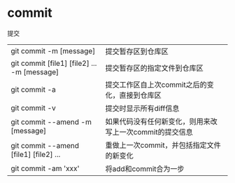# commit

 提交

|   |   |
|---|---|
|git commit -m [message]|提交暂存区到仓库区|
|git commit [file1] [file2] ... -m [message]|提交暂存区的指定文件到仓库区|
|git commit -a|提交工作区自上次commit之后的变化，直接到仓库区|
|git commit -v|提交时显示所有diff信息|
|git commit --amend -m [message]|如果代码没有任何新变化，则用来改写上一次commit的提交信息|
|git commit --amend [file1] [file2] ...|重做上一次commit，并包括指定文件的新变化|
|git commit -am 'xxx'|将add和commit合为一步|


